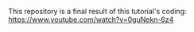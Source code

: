 This repository is a final result of this tutorial's coding: https://www.youtube.com/watch?v=0guNekn-6z4
